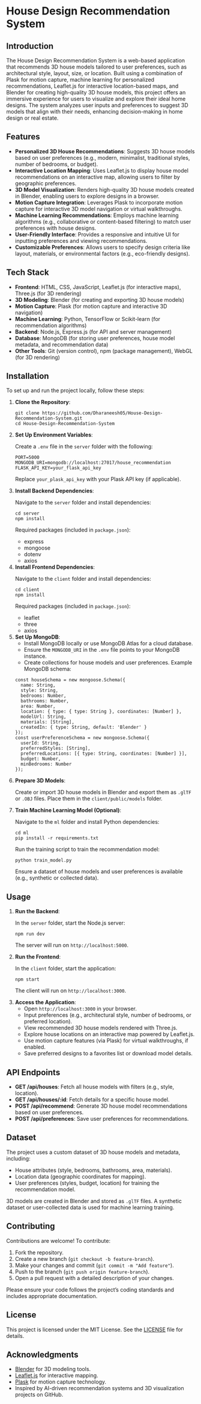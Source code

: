 <h1>House Design Recommendation System</h1>

  <h2>Introduction</h2>
  <p>The House Design Recommendation System is a web-based application that recommends 3D house models tailored to user preferences, such as architectural style, layout, size, or location. Built using a combination of Plask for motion capture, machine learning for personalized recommendations, Leaflet.js for interactive location-based maps, and Blender for creating high-quality 3D house models, this project offers an immersive experience for users to visualize and explore their ideal home designs. The system analyzes user inputs and preferences to suggest 3D models that align with their needs, enhancing decision-making in home design or real estate.</p>

  <h2>Features</h2>
  <ul>
    <li><strong>Personalized 3D House Recommendations</strong>: Suggests 3D house models based on user preferences (e.g., modern, minimalist, traditional styles, number of bedrooms, or budget).</li>
    <li><strong>Interactive Location Mapping</strong>: Uses Leaflet.js to display house model recommendations on an interactive map, allowing users to filter by geographic preferences.</li>
    <li><strong>3D Model Visualization</strong>: Renders high-quality 3D house models created in Blender, enabling users to explore designs in a browser.</li>
    <li><strong>Motion Capture Integration</strong>: Leverages Plask to incorporate motion capture for interactive 3D model navigation or virtual walkthroughs.</li>
    <li><strong>Machine Learning Recommendations</strong>: Employs machine learning algorithms (e.g., collaborative or content-based filtering) to match user preferences with house designs.</li>
    <li><strong>User-Friendly Interface</strong>: Provides a responsive and intuitive UI for inputting preferences and viewing recommendations.</li>
    <li><strong>Customizable Preferences</strong>: Allows users to specify design criteria like layout, materials, or environmental factors (e.g., eco-friendly designs).</li>
  </ul>

  <h2>Tech Stack</h2>
  <ul>
    <li><strong>Frontend</strong>: HTML, CSS, JavaScript, Leaflet.js (for interactive maps), Three.js (for 3D rendering)</li>
    <li><strong>3D Modeling</strong>: Blender (for creating and exporting 3D house models)</li>
    <li><strong>Motion Capture</strong>: Plask (for motion capture and interactive 3D navigation)</li>
    <li><strong>Machine Learning</strong>: Python, TensorFlow or Scikit-learn (for recommendation algorithms)</li>
    <li><strong>Backend</strong>: Node.js, Express.js (for API and server management)</li>
    <li><strong>Database</strong>: MongoDB (for storing user preferences, house model metadata, and recommendation data)</li>
    <li><strong>Other Tools</strong>: Git (version control), npm (package management), WebGL (for 3D rendering)</li>
  </ul>

  <h2>Installation</h2>
  <p>To set up and run the project locally, follow these steps:</p>
  <ol>
    <li><strong>Clone the Repository</strong>:
      <pre><code>git clone https://github.com/Dharaneesh05/House-Design-Recommendation-System.git
cd House-Design-Recommendation-System</code></pre>
    </li>
    <li><strong>Set Up Environment Variables</strong>:
      <p>Create a <code>.env</code> file in the <code>server</code> folder with the following:</p>
      <pre><code>PORT=5000
MONGODB_URI=mongodb://localhost:27017/house_recommendation
FLASK_API_KEY=your_flask_api_key
</code></pre>
      <p>Replace <code>your_plask_api_key</code> with your Plask API key (if applicable).</p>
    </li>
    <li><strong>Install Backend Dependencies</strong>:
      <p>Navigate to the <code>server</code> folder and install dependencies:</p>
      <pre><code>cd server
npm install</code></pre>
      <p>Required packages (included in <code>package.json</code>):</p>
      <ul>
        <li>express</li>
        <li>mongoose</li>
        <li>dotenv</li>
        <li>axios</li>
      </ul>
    </li>
    <li><strong>Install Frontend Dependencies</strong>:
      <p>Navigate to the <code>client</code> folder and install dependencies:</p>
      <pre><code>cd client
npm install</code></pre>
      <p>Required packages (included in <code>package.json</code>):</p>
      <ul>
        <li>leaflet</li>
        <li>three</li>
        <li>axios</li>
      </ul>
    </li>
    <li><strong>Set Up MongoDB</strong>:
      <ul>
        <li>Install MongoDB locally or use MongoDB Atlas for a cloud database.</li>
        <li>Ensure the <code>MONGODB_URI</code> in the <code>.env</code> file points to your MongoDB instance.</li>
        <li>Create collections for house models and user preferences. Example MongoDB schema:</li>
      </ul>
      <pre><code class="language-javascript">const houseSchema = new mongoose.Schema({
  name: String,
  style: String,
  bedrooms: Number,
  bathrooms: Number,
  area: Number,
  location: { type: { type: String }, coordinates: [Number] },
  modelUrl: String,
  materials: [String],
  createdIn: { type: String, default: 'Blender' }
});
const userPreferenceSchema = new mongoose.Schema({
  userId: String,
  preferredStyles: [String],
  preferredLocations: [{ type: String, coordinates: [Number] }],
  budget: Number,
  minBedrooms: Number
});</code></pre>
    </li>
    <li><strong>Prepare 3D Models</strong>:
      <p>Create or import 3D house models in Blender and export them as <code>.glTF</code> or <code>.OBJ</code> files. Place them in the <code>client/public/models</code> folder.</p>
    </li>
    <li><strong>Train Machine Learning Model (Optional)</strong>:
      <p>Navigate to the <code>ml</code> folder and install Python dependencies:</p>
      <pre><code>cd ml
pip install -r requirements.txt</code></pre>
      <p>Run the training script to train the recommendation model:</p>
      <pre><code>python train_model.py</code></pre>
      <p>Ensure a dataset of house models and user preferences is available (e.g., synthetic or collected data).</p>
    </li>
  </ol>

  <h2>Usage</h2>
  <ol>
    <li><strong>Run the Backend</strong>:
      <p>In the <code>server</code> folder, start the Node.js server:</p>
      <pre><code>npm run dev</code></pre>
      <p>The server will run on <code>http://localhost:5000</code>.</p>
    </li>
    <li><strong>Run the Frontend</strong>:
      <p>In the <code>client</code> folder, start the application:</p>
      <pre><code>npm start</code></pre>
      <p>The client will run on <code>http://localhost:3000</code>.</p>
    </li>
    <li><strong>Access the Application</strong>:
      <ul>
        <li>Open <code>http://localhost:3000</code> in your browser.</li>
        <li>Input preferences (e.g., architectural style, number of bedrooms, or preferred location).</li>
        <li>View recommended 3D house models rendered with Three.js.</li>
        <li>Explore house locations on an interactive map powered by Leaflet.js.</li>
        <li>Use motion capture features (via Plask) for virtual walkthroughs, if enabled.</li>
        <li>Save preferred designs to a favorites list or download model details.</li>
      </ul>
    </li>
  </ol>

  <h2>API Endpoints</h2>
  <ul>
    <li><strong>GET /api/houses</strong>: Fetch all house models with filters (e.g., style, location).</li>
    <li><strong>GET /api/houses/:id</strong>: Fetch details for a specific house model.</li>
    <li><strong>POST /api/recommend</strong>: Generate 3D house model recommendations based on user preferences.</li>
    <li><strong>POST /api/preferences</strong>: Save user preferences for recommendations.</li>
  </ul>

  <h2>Dataset</h2>
  <p>The project uses a custom dataset of 3D house models and metadata, including:</p>
  <ul>
    <li>House attributes (style, bedrooms, bathrooms, area, materials).</li>
    <li>Location data (geographic coordinates for mapping).</li>
    <li>User preferences (styles, budget, location) for training the recommendation model.</li>
  </ul>
  <p>3D models are created in Blender and stored as <code>.glTF</code> files. A synthetic dataset or user-collected data is used for machine learning training.</p>

  <h2>Contributing</h2>
  <p>Contributions are welcome! To contribute:</p>
  <ol>
    <li>Fork the repository.</li>
    <li>Create a new branch (<code>git checkout -b feature-branch</code>).</li>
    <li>Make your changes and commit (<code>git commit -m "Add feature"</code>).</li>
    <li>Push to the branch (<code>git push origin feature-branch</code>).</li>
    <li>Open a pull request with a detailed description of your changes.</li>
  </ol>
  <p>Please ensure your code follows the project’s coding standards and includes appropriate documentation.</p>

  <h2>License</h2>
  <p>This project is licensed under the MIT License. See the <a href="LICENSE">LICENSE</a> file for details.</p>

  <h2>Acknowledgments</h2>
  <ul>
    <li><a href="https://www.blender.org/">Blender</a> for 3D modeling tools.</li>
    <li><a href="https://leafletjs.com/">Leaflet.js</a> for interactive mapping.</li>
    <li><a href="https://plask.ai/">Plask</a> for motion capture technology.</li>
    <li>Inspired by AI-driven recommendation systems and 3D visualization projects on GitHub.</li>
  </ul>
</body>
</html>
